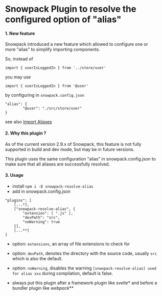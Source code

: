 # Snowpack Plugin to resolve the configured option of "alias"

#### 1. New feature

Snowpack introduced a new feature which allowed to configure one or more "alias" to simplify importing components.

So, instead of

`import { userIsLoggedIn } from '../store/user'`

you may use

`import { userIsLoggedIn } from '@user'`

by configuring in `snowpack.config.json`
```
"alias": {
        "@user": "./src/store/user"
}
```
see also [Import Aliases](https://www.snowpack.dev/#import-aliases)

#### 2. Why this plugin ?

As of the current version 2.9.x of Snowpack, this feature is not fully supported in build and dev mode, but may be in future versions.

This plugin uses the same configuration "alias" in snowpack.config.json to make sure that all aliases are successfully resolved.

#### 3. Usage

- install `npm i -D snowpack-resolve-alias`
- add in snowpack.config.json

```
"plugins": [
    [...*],
    ["snowpack-resolve-alias", {
        "extension": [ ".js" ],
        "devPath": "src",
        "noWarning": true
    }],
    [...**]
]
```

- option: `extensions`, an array of file extensions to check for
- option: `devPath`, denotes the directory with the source code, usually `src` which is also the default.
- option: `noWarning`, disables the warning `[snwopack-resolve-alias] used for alias xxx` during compilation, default is false.

- always put this plugin after a framework plugin like *svelte** and before a bundler plugin like *webpack***
